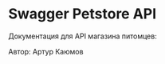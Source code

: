 # Swagger Petstore API

Документация для API магазина питомцев:

Автор: Артур Каюмов
<openapi src="./petstore-api-draft.yaml" />

